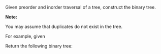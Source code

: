 
Given preorder and inorder traversal of a tree, construct the binary tree.

**Note:**<br />
You may assume that duplicates do not exist in the tree.

For example, given

Return the following binary tree:
